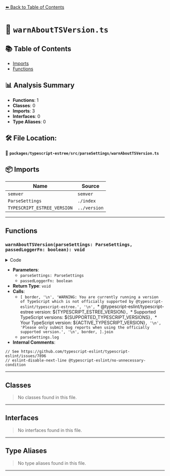 [⬅️ Back to Table of Contents](../../../../index.md)

# 📄 `warnAboutTSVersion.ts`

## 📚 Table of Contents

- [Imports](#imports)
- [Functions](#functions)

## 📊 Analysis Summary

- **Functions**: 1
- **Classes**: 0
- **Imports**: 3
- **Interfaces**: 0
- **Type Aliases**: 0

## 🛠️ File Location:
📂 **`packages/typescript-estree/src/parseSettings/warnAboutTSVersion.ts`**

## 📦 Imports

| Name | Source |
|------|--------|
| `semver` | `semver` |
| `ParseSettings` | `./index` |
| `TYPESCRIPT_ESTREE_VERSION` | `../version` |


---

## Functions

### `warnAboutTSVersion(parseSettings: ParseSettings, passedLoggerFn: boolean): void`

<details><summary>Code</summary>

```ts
export function warnAboutTSVersion(
  parseSettings: ParseSettings,
  passedLoggerFn: boolean,
): void {
  if (isRunningSupportedTypeScriptVersion || warnedAboutTSVersion) {
    return;
  }

  if (
    passedLoggerFn ||
    // See https://github.com/typescript-eslint/typescript-eslint/issues/7896
    // eslint-disable-next-line @typescript-eslint/no-unnecessary-condition
    (typeof process === 'undefined' ? false : process.stdout?.isTTY)
  ) {
    const border = '=============';
    const versionWarning = [
      border,
      '\n',
      'WARNING: You are currently running a version of TypeScript which is not officially supported by @typescript-eslint/typescript-estree.',
      '\n',
      `* @typescript-eslint/typescript-estree version: ${TYPESCRIPT_ESTREE_VERSION}`,
      `* Supported TypeScript versions: ${SUPPORTED_TYPESCRIPT_VERSIONS}`,
      `* Your TypeScript version: ${ACTIVE_TYPESCRIPT_VERSION}`,
      '\n',
      'Please only submit bug reports when using the officially supported version.',
      '\n',
      border,
    ].join('\n');

    parseSettings.log(versionWarning);
  }

  warnedAboutTSVersion = true;
}
```
</details>

- **Parameters**:
  - `parseSettings: ParseSettings`
  - `passedLoggerFn: boolean`
- **Return Type**: `void`
- **Calls**:
  - `[
      border,
      '\n',
      'WARNING: You are currently running a version of TypeScript which is not officially supported by @typescript-eslint/typescript-estree.',
      '\n',
      `* @typescript-eslint/typescript-estree version: ${TYPESCRIPT_ESTREE_VERSION}`,
      `* Supported TypeScript versions: ${SUPPORTED_TYPESCRIPT_VERSIONS}`,
      `* Your TypeScript version: ${ACTIVE_TYPESCRIPT_VERSION}`,
      '\n',
      'Please only submit bug reports when using the officially supported version.',
      '\n',
      border,
    ].join`
  - `parseSettings.log`
- **Internal Comments**:
```
// See https://github.com/typescript-eslint/typescript-eslint/issues/7896
// eslint-disable-next-line @typescript-eslint/no-unnecessary-condition
```


---

## Classes

> No classes found in this file.


---

## Interfaces

> No interfaces found in this file.


---

## Type Aliases

> No type aliases found in this file.


---